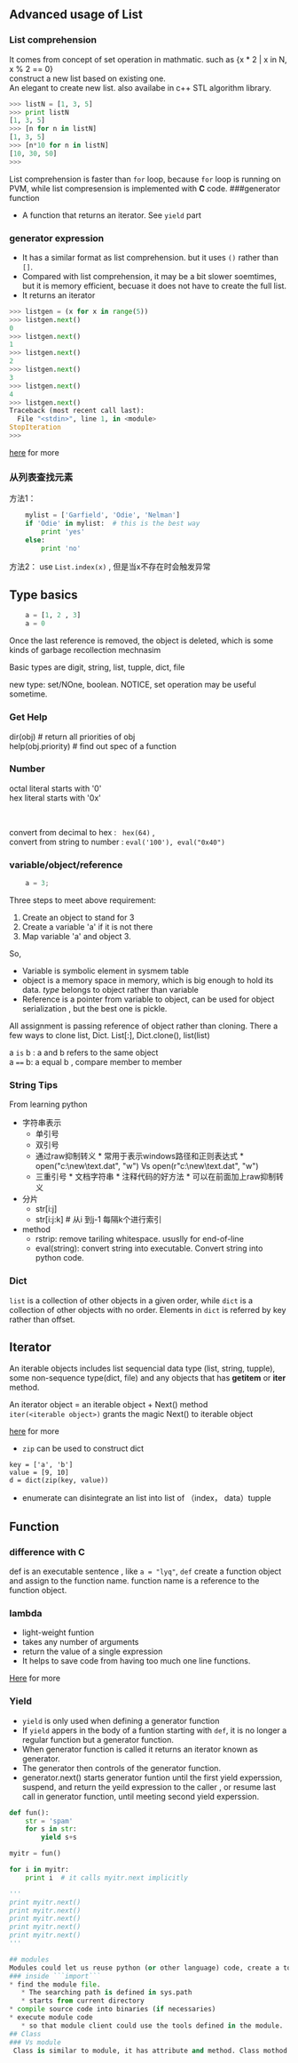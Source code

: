 ## Advanced usage of List

###  List comprehension 
It comes from concept of set operation in mathmatic.  such as {x * 2 | x in N, x % 2 == 0} <br>
construct a new list based on existing one.<br>
An elegant to create new list. also availabe in c++ STL algorithm library. 


```python
>>> listN = [1, 3, 5]
>>> print listN
[1, 3, 5]
>>> [n for n in listN]
[1, 3, 5]
>>> [n*10 for n in listN]
[10, 30, 50]
>>>
```

List comprehension is faster than ```for``` loop, because ```for``` loop is running on PVM, while list compresension is implemented with __C__ code. 
###generator function
* A function that returns an iterator. See ```yield``` part
### generator expression
* It has a similar format as list comprehension. but it uses `()` rather  than `[]`. 
* Compared with list comprehension, it may be a bit slower soemtimes, but it is memory efficient, becuase it does not have to create the full list.
* It returns an iterator
``` python
>>> listgen = (x for x in range(5))
>>> listgen.next()
0
>>> listgen.next()
1
>>> listgen.next()
2
>>> listgen.next()
3
>>> listgen.next()
4
>>> listgen.next()
Traceback (most recent call last):
  File "<stdin>", line 1, in <module>
StopIteration
>>> 

```
[here](http://legacy.python.org/dev/peps/pep-0289/) for more

### 从列表查找元素

方法1：
```python
    mylist = ['Garfield', 'Odie', 'Nelman']
    if 'Odie' in mylist:  # this is the best way
	    print 'yes'
	else:
		print 'no'
```
方法2：
    use `List.index(x)` , 但是当x不存在时会触发异常

## Type basics

``` python
    a = [1, 2 , 3]
    a = 0
```
Once the last reference is removed, the object is deleted, which is some kinds of garbage recollection mechnasim

Basic types are digit, string, list, tupple, dict, file

new type: set/NOne, boolean.  NOTICE, set operation may be useful sometime.

### Get Help
dir(obj) # return all priorities of obj <br>
help(obj.priority) # find out spec of a function <br>

### Number
octal literal starts with '0' <br>
hex literal starts with '0x' <br>

<br>

convert from decimal to hex : ` hex(64)` ,  <br>
convert from string to number : `eval('100'), eval("0x40")` <br>

### variable/object/reference

```python
	a = 3;
```
Three steps to meet above requirement:  

1.  Create an object to stand for 3
2.  Create a variable 'a' if it is not there
3.  Map variable 'a' and object 3. 


So, <br>
*  Variable is symbolic element in sysmem table 
*  object is a memory space in memory, which is big enough to hold its data.  *type* belongs to object rather than variable
*  Reference is a pointer from variable to object, can be used for object serialization , but the best one is pickle.

All assignment is passing reference of object rather than cloning. There a few ways to clone list, Dict. List[:], Dict.clone(), list(list)

a `is` b : a and b refers to the same object  <br>
a `==` b:  a equal b , compare member to member <br>

### String Tips
From learning python

* 字符串表示
	*   单引号
	*   双引号
	*   通过raw抑制转义
	   *   常用于表示windows路径和正则表达式
	   *   open("c:\\new\\text.dat", "w")  Vs  open(r"c:\new\text.dat", "w")
	*    三重引号
	   *   文档字符串
	   *   注释代码的好方法
	   *   可以在前面加上raw抑制转义
* 分片
   *  str[i:j]
   *  str[i:j:k]  # 从i 到j-1 每隔k个进行索引
* method
   * rstrip: remove tariling whitespace. ususlly for end-of-line
   * eval(string): convert string into executable. Convert string into python code.

### Dict
`list` is a collection of other objects in a given order, while `dict` is a collection of other objects with no order. Elements in `dict` is referred by key rather than offset.

## Iterator

An iterable objects includes list sequencial data type (list, string, tupple), some non-sequence type(dict, file) and any objects that has __getitem__ or __iter__ method. <br>

An iterator object  =  an iterable object + Next() method <br>
```iter(<iterable object>)``` grants the magic Next() to iterable object

[here](http://www.cnblogs.com/bukekangli/p/5152451.html) for more

* ```zip``` can be used to construct dict
```pythobn
key = ['a', 'b']
value = [9, 10]
d = dict(zip(key, value))
```

* enumerate can disintegrate an list into list of （index， data）tupple


## Function 
### difference with C
def is an executable sentence , like ``` a = "lyq" ```,  ```def``` create a function object and assign to  the function name.  function name is a reference to the function object.

### lambda
* light-weight funtion
* takes any number of arguments
* return the value of a single expression
* It helps to save code from having too much one line functions. 

[Here](http://www.diveintopython.net/power_of_introspection/lambda_functions.html) for more
### Yield
* ```yield```  is only used when defining a generator function 
*  If ```yield``` appers in the body of a funtion starting with ```def```, it is no longer a regular function but a generator function.
*  When generator function is called it returns an iterator known as generator. 
*  The generator then controls of the generator function. 
*    generator.next()  starts generator funtion until the first yield experssion, suspend, and return the yeild expression to the caller , or resume last call in generator function, until meeting second yield experssion. 
```python
def fun():
	str = 'spam'
	for s in str:
		yield s+s 

myitr = fun()

for i in myitr:
    print i  # it calls myitr.next implicitly 

'''
print myitr.next()
print myitr.next()
print myitr.next()
print myitr.next()
print myitr.next()
'''

## modules 
Modules could let us reuse python (or other language) code, create a top level namespace to avoid name confliction and write large software.
### inside ```import```
* find the module file.
   * The searching path is defined in sys.path
   * starts from current directory
* compile source code into binaries (if necessaries)
* execute module code
   * so that module client could use the tools defined in the module.
## Class
### Vs module
 Class is similar to module, it has attribute and method. Class mothod is invoked by <class_name>.method(). The most obvious difference is that, class can create multiple instances,   but there is only one module instance
